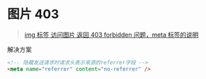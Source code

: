 # 图片 403

> [img 标签 访问图片 返回 403 forbidden 问题，meta 标签的说明](https://blog.csdn.net/csl125/article/details/86089165)

解决方案

```html
<!-- 隐藏发送请求时请求头表示来源的referrer字段 -->
<meta name="referrer" content="no-referrer" />
```
